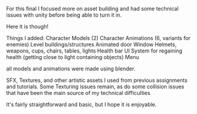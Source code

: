 For this final I focused more on asset building and had some technical issues with unity before being able to turn it in.

Here it is though!

Things I added:
	Character Models (2)
	Character Animations (6, variants for enemies)
	Level buildings/structures
	Animated door
	Window
	Helmets, weapons, cups, chairs, tables, lights
	Health bar UI
	System for regaining health (getting close to light containing objects)
	Menu

all models and animations were made using blender.

SFX, Textures, and other artistic assets I used from previous assignments and tutorials.
Some Texturing issues remain, as do some collision issues that have been the main source of my technical difficulties

It's fairly straightforward and basic, but I hope it is enjoyable.



